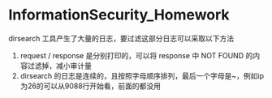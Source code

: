 # InformationSecurity_Homework

dirsearch 工具产生了大量的日志，要过滤这部分日志可以采取以下方法
1. request / response 是分别打印的，可以将 response 中 NOT FOUND 的内容过滤掉，减小审计量
2. dirsearch 的日志是连续的，且按照字母顺序排列，最后一个字母是~，例如ip为26的可以从9088行开始看，前面的都没用